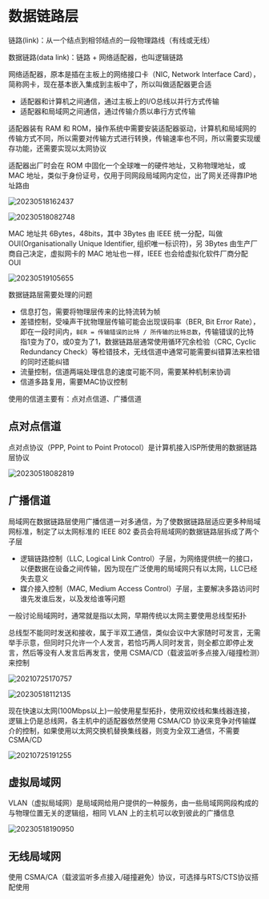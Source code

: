 # 数据链路层

链路(link)：从一个结点到相邻结点的一段物理路线（有线或无线）

数据链路(data link)：链路 + 网络适配器，也叫逻辑链路

网络适配器，原本是插在主板上的网络接口卡（NIC, Network Interface Card），简称网卡，现在基本嵌入集成到主板中了，所以叫做适配器更合适

- 适配器和计算机之间通信，通过主板上的I/O总线以并行方式传输
- 适配器和局域网之间通信，通过传输介质以串行方式传输

适配器装有 RAM 和 ROM，操作系统中需要安装适配器驱动，计算机和局域网的传输方式不同，所以需要对传输方式进行转换，传输速率也不同，所以需要实现缓存功能，还需要实现以太网协议

适配器出厂时会在 ROM 中固化一个全球唯一的硬件地址，又称物理地址，或 MAC 地址，类似于身份证号，仅用于同网段局域网内定位，出了网关还得靠IP地址路由

![20230518162437](http://image.zuoright.com/20230518162437.png)

![20230518082748](http://image.zuoright.com/20230518082748.png)

MAC 地址共 6Bytes，48bits，其中 3Bytes 由 IEEE 统一分配，叫做 OUI(Organisationally Unique Identifier, 组织唯一标识符)，另 3Bytes 由生产厂商自己决定，虚拟网卡的 MAC 地址也一样，IEEE 也会给虚拟化软件厂商分配 OUI

![20230519105655](http://image.zuoright.com/20230519105655.png)

数据链路层需要处理的问题

- 信息打包，需要将物理层传来的比特流转为帧
- 差错控制，受噪声干扰物理层传输可能会出现误码率（BER, Bit Error Rate），即在一段时间内，`BER = 传输错误的比特 / 所传输的比特总数`，传输错误的比特指1变为了0，或0变为了1，数据链路层通常使用循环冗余检验（CRC, Cyclic Redundancy Check）等检错技术，无线信道中通常可能需要纠错算法来检错的同时还能纠错
- 流量控制，信道两端处理信息的速度可能不同，需要某种机制来协调
- 信道多路复用，需要MAC协议控制

使用的信道主要有：点对点信道、广播信道

## 点对点信道

点对点协议（PPP, Point to Point Protocol）是计算机接入ISP所使用的数据链路层协议

![20230518082819](http://image.zuoright.com/20230518082819.png)

## 广播信道

局域网在数据链路层使用广播信道一对多通信，为了使数据链路层适应更多种局域网标准，制定了以太网标准的 IEEE 802 委员会将局域网的数据链路层拆成了两个子层

- 逻辑链路控制（LLC, Logical Link Control）子层，为网络提供统一的接口，以便数据在设备之间传输，因为现在广泛使用的局域网只有以太网，LLC已经失去意义
- 媒介接入控制（MAC, Medium Access Control）子层，主要解决多路访问时谁先发谁后发，以及发给谁等问题

一般讨论局域网时，通常就是指以太网，早期传统以太网主要使用总线型拓扑

总线型不能同时发送和接收，属于半双工通信，类似会议中大家随时可发言，无需举手示意，但同时只允许一个人发言，若恰巧两人同时发言，则全都立即停止发言，然后等没有人发言后再发言，使用 CSMA/CD（载波监听多点接入/碰撞检测）来控制

![20210725170757](http://image.zuoright.com/20210725170757.png)

![20230518112135](http://image.zuoright.com/20230518112135.png)

现在快速以太网(100Mbps以上)一般使用星型拓扑，使用双绞线和集线器连接，逻辑上仍是总线网，各主机中的适配器依然使用 CSMA/CD 协议来竞争对传输媒介的控制，如果使用以太网交换机替换集线器，则变为全双工通信，不需要 CSMA/CD

![20210725191255](http://image.zuoright.com/20210725191255.png)

## 虚拟局域网

VLAN（虚拟局域网）是局域网给用户提供的一种服务，由一些局域网网段构成的与物理位置无关的逻辑组，相同 VLAN 上的主机可以收到彼此的广播信息

![20230518190950](http://image.zuoright.com/20230518190950.png)

## 无线局域网

使用 CSMA/CA（载波监听多点接入/碰撞避免）协议，可选择与RTS/CTS协议搭配使用
